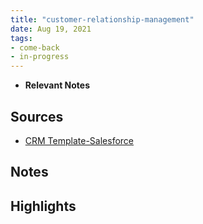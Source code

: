 ```yaml
---
title: "customer-relationship-management"
date: Aug 19, 2021
tags:
- come-back
- in-progress
---
```


- **Relevant Notes**

## Sources
- [CRM Template-Salesforce](https://docs.google.com/spreadsheets/d/1cCy6CrLL5Nyi-Sz2gFBxY4eU2BWEB6V3klci-w7K3HU/template/preview#gid=0)

## Notes

## Highlights